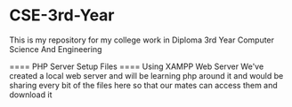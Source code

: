 # CSE-3rd-Year
This is my repository for my college work in Diploma 3rd Year Computer Science And Engineering


==== PHP Server Setup Files ====
Using XAMPP Web Server We've created a local web server and will be learning php around it and would be sharing every bit of the files here so that our mates can access them and download it
